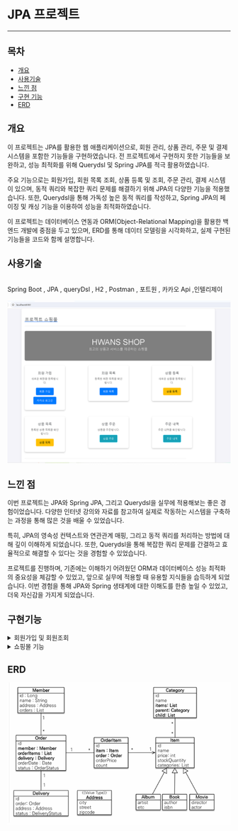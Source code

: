

# JPA 프로젝트 

---

## 목차
- [개요](#개요)
- [사용기술](#사용기술)
- [느낀 점](#느낀-점)
- [구현 기능](#구현기능)
- [ERD](#erd)



## 개요

이 프로젝트는 JPA를 활용한 웹 애플리케이션으로, 회원 관리, 상품 관리, 주문 및 결제 시스템을 포함한 기능들을 구현하였습니다. 전 프로젝트에서 구현하지 못한 기능들을 보완하고, 성능 최적화를 위해 Querydsl 및 Spring JPA를 적극 활용하였습니다.

주요 기능으로는 회원가입, 회원 목록 조회, 상품 등록 및 조회, 주문 관리, 결제 시스템이 있으며, 동적 쿼리와 복잡한 쿼리 문제를 해결하기 위해 JPA의 다양한 기능을 적용했습니다. 또한, Querydsl을 통해 가독성 높은 동적 쿼리를 작성하고, Spring JPA의 페이징 및 캐싱 기능을 이용하여 성능을 최적화하였습니다.

이 프로젝트는 데이터베이스 연동과 ORM(Object-Relational Mapping)을 활용한 백엔드 개발에 중점을 두고 있으며, ERD를 통해 데이터 모델링을 시각화하고, 실제 구현된 기능들을 코드와 함께 설명합니다.
 <br>
## 사용기술
 <br>
 Spring Boot , JPA , queryDsl , H2 , Postman , 포트원 , 카카오 Api ,인텔리제이 <br><br>
<img src="https://github.com/kimhwanseok1423/JPA_PRACTICE/blob/master/src/main/resources/static/image/캡처1.PNG"><br>


## 느낀 점 


이번 프로젝트는 JPA와 Spring JPA, 그리고 Querydsl을 실무에 적용해보는 좋은 경험이었습니다.  다양한 인터넷 강의와 자료를 참고하여 실제로 작동하는 시스템을 구축하는 과정을 통해 많은 것을 배울 수 있었습니다.

특히, JPA의 영속성 컨텍스트와 연관관계 매핑, 그리고 동적 쿼리를 처리하는 방법에 대해 깊이 이해하게 되었습니다. 또한, Querydsl을 통해 복잡한 쿼리 문제를 간결하고 효율적으로 해결할 수 있다는 것을 경험할 수 있었습니다.

프로젝트를 진행하며, 기존에는 이해하기 어려웠던 ORM과 데이터베이스 성능 최적화의 중요성을 체감할 수 있었고, 앞으로 실무에 적용할 때 유용할 지식들을 습득하게 되었습니다. 이번 경험을 통해 JPA와 Spring 생태계에 대한 이해도를 한층 높일 수 있었고, 더욱 자신감을 가지게 되었습니다.

## 구현기능 


<details>
  <summary>회원가입 및 회원조회  </summary>
  
  - **구현 기능** <br>
  사용자 회원가입 및 로그인 기능을 구현했습니다.

- **구현 방법** <br>
  
  - 계정 중복 확인
    -`UserRepository`조회하여 중복 시 예외 던집니다.
  - 로그인 기능
    - 로그인 시 사용자가 입력한 정보가 데이터베이스와 일치하는지 확인합니다. 로그인 성공 시 사용자에게 로그인 상태를 유지하는 기능을 제 
      공하며, 로그인 실패 시 적절한 오류 메시지를 표시합니다.<br>
  <img src="https://github.com/kimhwanseok1423/JPA_PRACTICE/blob/master/src/main/resources/static/image/캡처4.PNG"><br>

  - 카카오 로그인 기능
     - 추후 업데이트 예정(오류수정중) <br>
  - 마이 페이지
    - 전체 회원 목록 조회 및 동적쿼리 BooleanBuilder를 활용한 회원 이름, 나이를 검색하여 조회기능 추가 
      
<img src="https://github.com/kimhwanseok1423/JPA_PRACTICE/blob/master/src/main/resources/static/image/캡처2.PNG"><br>


<img src="https://github.com/kimhwanseok1423/JPA_PRACTICE/blob/master/src/main/resources/static/image/캡처3.PNG"><br>


 - 기능 과정 <br>
  https://hwanpaperblog.tistory.com/16  <br>
  https://hwanpaperblog.tistory.com/17  <br>
  https://hwanpaperblog.tistory.com/29  <br>


</details>

<details>
  <summary>쇼핑몰 기능   </summary>


  - **구현 기능** <br>
    - 상품 등록
    - 상품 주문
    - 여러 상품 주문 

  - **구현 방법** <br>
    - 상품 등록 , 수정
      - 전 프로젝트에서 쇼핑몰을했지만 판매자입장에서 상품을 등록할수가 없다는 생각이 들어서 추가했습니다
      - 수정을 통해 재고 수량 조절 가능 <br>
        
  <img src="https://github.com/kimhwanseok1423/JPA_PRACTICE/blob/master/src/main/resources/static/image/캡처14.PNG"><br>
  <img src="https://github.com/kimhwanseok1423/JPA_PRACTICE/blob/master/src/main/resources/static/image/캡처8.PNG"><br>




    - 상품 주문 
      - 상품을 주문했을때 기존 재고에서 빼주는 함수 설정
        
    - 여러 상품 주문 
      - 장바구니도 여러개의 상품을 결제 하듯이 기존 책 카테고리를 영화 책 앨범등을 세분화 시켜 주문하도록 기능추가
    <img src="https://github.com/kimhwanseok1423/JPA_PRACTICE/blob/master/src/main/resources/static/image/캡처6.PNG"><br>






 
    - 결제 시스템 
      - 주문 내역에서 결제할수있도록 기능 추가
      - 포트원 API를 활용해 카카오페이로 결제가 가능하도록 구현
     
    <img src="https://github.com/kimhwanseok1423/JPA_PRACTICE/blob/master/src/main/resources/static/image/캡처11.PNG"><br>
    <img src="https://github.com/kimhwanseok1423/JPA_PRACTICE/blob/master/src/main/resources/static/image/캡처12.PNG"><br>


    - 성능 최적화
      - 용량 데이터 처리 시, 페이징과 정렬을 통해 서버의 부하를 줄이고 응답 속도를 향상
      - 자주 조회되는 데이터는 캐시를 적용하여 데이터베이스 쿼리 횟수를 줄이고 응답 속도 개선
</details>



 ## ERD
<img src="https://github.com/kimhwanseok1423/JPA_PRACTICE/blob/master/src/main/resources/static/image/캡처13.PNG"><br>


 

   
